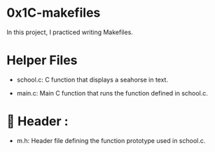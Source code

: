 # 0x1C-makefiles

   In this project, I practiced writing Makefiles.

# Helper Files
  - school.c: C function that displays a seahorse in text.

  - main.c: Main C function that runs the function defined in school.c.
# 📁 Header :
  - m.h: Header file defining the function prototype used in school.c.

